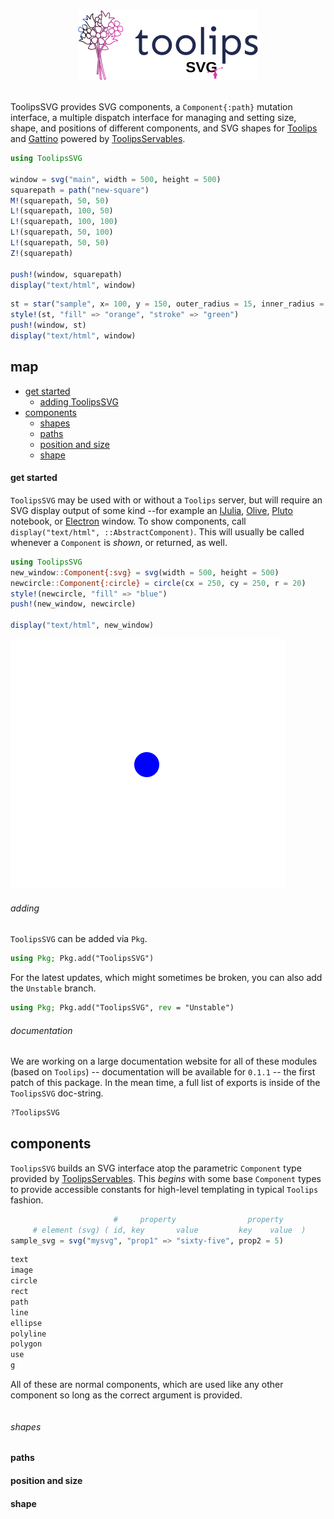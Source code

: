 <div align = "center">
<img src = "https://github.com/ChifiSource/image_dump/blob/main/toolips/toolipsSVG.png"></img>
</br>
</br>
</div>

ToolipsSVG provides SVG components, a `Component{:path}` mutation interface, a multiple dispatch interface for managing and setting size, shape, and positions of different components, and SVG shapes for [Toolips](https://github.com/ChifiSource/Toolips.jl) and [Gattino](https://github.com/ChifiSource/Gattino.jl) powered by [ToolipsServables](https://github.com/ChifiSource/ToolipsServables.jl).
```julia
using ToolipsSVG

window = svg("main", width = 500, height = 500)
squarepath = path("new-square")
M!(squarepath, 50, 50)
L!(squarepath, 100, 50)
L!(squarepath, 100, 100)
L!(squarepath, 50, 100)
L!(squarepath, 50, 50)
Z!(squarepath)

push!(window, squarepath)
display("text/html", window)
```

```julia
st = star("sample", x= 100, y = 150, outer_radius = 15, inner_radius = 40, angle = 20)
style!(st, "fill" => "orange", "stroke" => "green")
push!(window, st)
display("text/html", window)
```
## map
- [get started](#get-started)
  - [adding ToolipsSVG](#adding)
- [components](#components)
  - [shapes](#shapes)
  - [paths](#paths)
  - [position and size](#position-and-size)
  - [shape](#shape)
#### get started
`ToolipsSVG` may be used with or without a `Toolips` server, but will require an SVG display output of some kind --for example an [IJulia](), [Olive](), [Pluto]() notebook, or [Electron]() window. To show components, call `display("text/html", ::AbstractComponent)`. This will usually be called whenever a `Component` is *shown*, or returned, as well.
```julia
using ToolipsSVG
new_window::Component{:svg} = svg(width = 500, height = 500)
newcircle::Component{:circle} = circle(cx = 250, cy = 250, r = 20)
style!(newcircle, "fill" => "blue")
push!(new_window, newcircle)

display("text/html", new_window)
```

<img src="https://github.com/ChifiSource/image_dump/blob/main/toolips/tlsvgsc/Screenshot%20from%202024-04-26%2011-32-20.png"></img>

###### adding
`ToolipsSVG` can be added via `Pkg`.
```julia
using Pkg; Pkg.add("ToolipsSVG")
```
For the latest updates, which might sometimes be broken, you can also add the `Unstable` branch.
```julia
using Pkg; Pkg.add("ToolipsSVG", rev = "Unstable")
```
###### documentation
We are working on a large documentation website for all of these modules (based on `Toolips`) -- documentation will be available for `0.1.1` -- the first patch of this package. In the mean time, a full list of exports is inside of the `ToolipsSVG` doc-string.
```julia
?ToolipsSVG
```
## components
`ToolipsSVG` builds an SVG interface atop the parametric `Component` type provided by [ToolipsServables](https://github.com/ChifiSource/ToolipsServables.jl). This *begins* with some base `Component` types to provide accessible constants for high-level templating in typical `Toolips` fashion.
```julia
                       #     property                property
     # element (svg) ( id, key       value         key    value  )
sample_svg = svg("mysvg", "prop1" => "sixty-five", prop2 = 5)
```
```julia
text
image
circle
rect
path
line
ellipse
polyline
polygon
use
g
```
All of these are normal components, which are used like any other component so long as the correct argument is provided.
```julia
```
###### shapes
#### paths
#### position and size
#### shape

